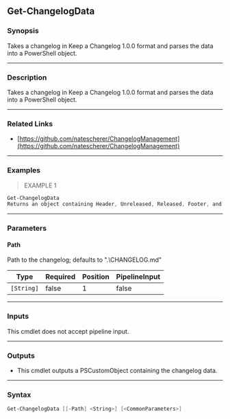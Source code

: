 Get-ChangelogData
-----------------

### Synopsis
Takes a changelog in Keep a Changelog 1.0.0 format and parses the data into a PowerShell object.

---

### Description

Takes a changelog in Keep a Changelog 1.0.0 format and parses the data into a PowerShell object.

---

### Related Links
* [https://github.com/natescherer/ChangelogManagement](https://github.com/natescherer/ChangelogManagement)

---

### Examples
> EXAMPLE 1

```PowerShell
Get-ChangelogData
Returns an object containing Header, Unreleased, Released, Footer, and LastVersion properties.
```

---

### Parameters
#### **Path**
Path to the changelog; defaults to ".\CHANGELOG.md"

|Type      |Required|Position|PipelineInput|
|----------|--------|--------|-------------|
|`[String]`|false   |1       |false        |

---

### Inputs
This cmdlet does not accept pipeline input.

---

### Outputs
* This cmdlet outputs a PSCustomObject containing the changelog data.

---

### Syntax
```PowerShell
Get-ChangelogData [[-Path] <String>] [<CommonParameters>]
```
